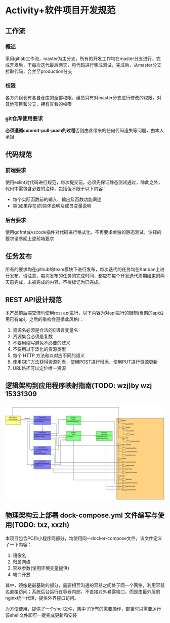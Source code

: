 # Activity+软件项目开发规范

## 工作流

### 概述

采用gitlab工作流，master为主分支，所有的开发工作均在master分支进行，完成开发后，于每次迭代最后两天，将代码进行集成测试，完成后，从master分支拉取代码，合并至production分支

### 权限

各方向组长有各自仓库的全部权限，组员只有对master分支进行修改的权限，对其他项目和分支，拥有查看的权限

### git仓库使用要求

**必须遵循commit-pull-push的过程**否则由此带来的任何代码遗失等问题，由本人承担

## 代码规范

### 前端要求

使用eslint对代码进行规范，每次提交前，必须先保证静态测试通过，除此之外，代码中需包含必要的注释，包括但不限于以下内容：

- 每个实际函数前的输入、输出及函数功能阐述
- 类(如果存在)的具体说明及成员变量说明

### 后台要求

使用gofmt或vscode插件对代码进行格式化，不再要求单独的静态测试，注释的要求请参阅上述前端要求

## 任务发布

所有的要求均在github的team模块下进行发布，每次迭代的任务均在Kanban上进行发布，请注意，每次发布的任务的完成时间，都应在每个开发迭代周期结束的两天前完成，未被完成的内容，不得标记为已完成。

## REST API设计规范

本产品前后端交流均使用rest api进行，以下内容为对api进行的限制(当前的api沿用已有api，之后的重构会遵循此风格)：

1. 资源名必须是合法的C语言变量名
1. 资源集合必须是复数
1. 不要用缩写避免不必要的歧义
1. 不要用过于泛化的资源类型
1. 每个 HTTP 方法和以对应不同的语义
1. 使用GET方法获得资源列表，使用POST进行增添，使用PUT进行资源更新
1. URL路径可以定位唯一资源

## 逻辑架构到应用程序映射指南(TODO: wzj)by wzj 15331309
![wzj_mapping](pic/wzj_teamwork_mapping.JPG)

## 物理架构云上部署 dock-compose.yml 文件编写与使用(TODO: txz, xxzh)

本项目包含PC和小程序两部分，均使用同一docker-compose文件，该文件定义了一下内容：

1. 镜像名
1. 归属网络
1. 容器参数(使用环境变量提供)
1. 端口开放

其中，镜像是最基础的部分，需要相互沟通的容器之间处于同一个网络，利用容器名直接访问；系统后台运行在容器内部，不直接对外暴露端口，而是由最外层的nginx统一代理，提供外界接口访问。

为方便使用，提供了一个shell文件，集中了所有的需要操作，部署时只需要运行该shell文件即可一键完成更新和安装

